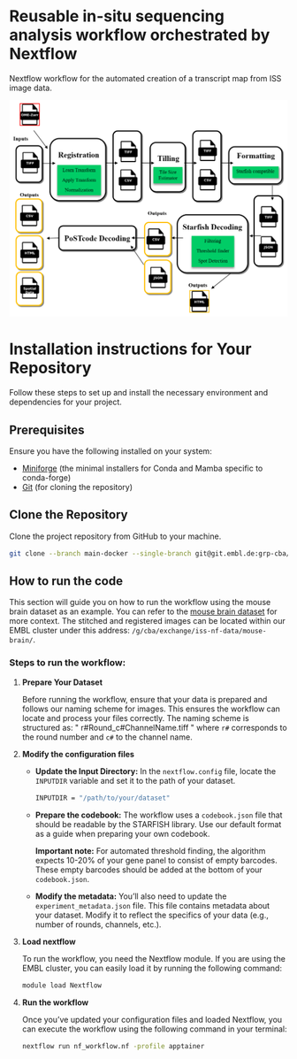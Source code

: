 # Reusable in-situ sequencing analysis workflow orchestrated by Nextflow

Nextflow workflow for the automated creation of a transcript map from ISS image data.

![Nextflow workflow diagram](workflow_diagram.png)

# Installation instructions for Your Repository

Follow these steps to set up and install the necessary environment and dependencies for your project.

## Prerequisites

Ensure you have the following installed on your system:
- [Miniforge](https://github.com/conda-forge/miniforge) (the minimal installers for Conda and Mamba specific to conda-forge)
- [Git](https://git-scm.com/) (for cloning the repository)

## Clone the Repository

Clone the project repository from GitHub to your machine.
	
```bash
git clone --branch main-docker --single-branch git@git.embl.de:grp-cba/iss-nf.git
```

## How to run the code

This section will guide you on how to run the workflow using the mouse brain dataset as an example. You can refer to the [mouse brain dataset](https://www.ebi.ac.uk/biostudies/bioimages/studies/S-BSST700) for more context. The stitched and registered images can be located within our EMBL cluster under this address: `/g/cba/exchange/iss-nf-data/mouse-brain/`.

### Steps to run the workflow:

1. **Prepare Your Dataset**

   Before running the workflow, ensure that your data is prepared and follows our naming scheme for images. This ensures the workflow can locate and process your files correctly. The naming scheme is structured as: " r#Round_c#ChannelName.tiff "  where `r#` corresponds to the round number and `c#` to the channel name.

2. **Modify the configuration files**

   - **Update the Input Directory:**
     In the `nextflow.config` file, locate the `INPUTDIR` variable and set it to the path of your dataset.
     ```bash
     INPUTDIR = "/path/to/your/dataset"
     ```
   
   - **Prepare the codebook:**
     The workflow uses a `codebook.json` file that should be readable by the STARFISH library. Use our default format as a guide when preparing your own codebook.
     
     **Important note:** For automated threshold finding, the algorithm expects 10-20% of your gene panel to consist of empty barcodes. These empty barcodes should be added at the bottom of your `codebook.json`.

   - **Modify the metadata:**
     You’ll also need to update the `experiment_metadata.json` file. This file contains metadata about your dataset. Modify it to reflect the specifics of your data (e.g., number of rounds, channels, etc.).

3. **Load nextflow**

   To run the workflow, you need the Nextflow module. If you are using the EMBL cluster, you can easily load it by running the following command:
   ```bash
   module load Nextflow

4. **Run the workflow**

	Once you’ve updated your configuration files and loaded Nextflow, you can execute the workflow using the following command in your terminal:
	```bash
	nextflow run nf_workflow.nf -profile apptainer 
